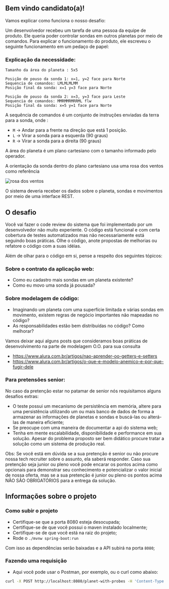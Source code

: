 ## Bem vindo candidato(a)!

Vamos explicar como funciona o nosso desafio:

Um desenvolvedor recebeu um tarefa de uma pessoa da equipe de produto. Ele queria poder controlar sondas em outros planetas por meio de comandos. Para explicar o funcionamento do produto, ele escreveu o seguinte funcionamento em um pedaço de papel:

### Explicação da necessidade:
```
Tamanho da área do planeta : 5x5

Posição de pouso da sonda 1: x=1, y=2 face para Norte
Sequencia de comandos: LMLMLMLMM
Posição final da sonda: x=1 y=3 face para Norte

Posição de pouso da sonda 2: x=3, y=3 face para Leste
Sequencia de comandos: MMRMMRMRRML flw
Posição final da sonda: x=5 y=1 face para Norte
```

A sequência de comandos é um conjunto de instruções enviadas da terra para a sonda, onde :
- `M` -> Andar para a frente na direção que está 1 posição.
- `L` -> Virar a sonda para a esquerda (90 graus)
- `R` -> Virar a sonda para a direita (90 graus)

A área do planeta é um plano cartesiano com o tamanho informado pelo operador.

A orientação da sonda dentro do plano cartesiano usa uma rosa dos ventos como referência

![rosa dos ventos](http://i.imgur.com/li8Ae5L.png "Rosa dos Ventos")

O sistema deveria receber os dados sobre o planeta, sondas e movimentos por meio de uma interface REST.

## O desafio

Você vai fazer o code review do sistema que foi implementado por um desenvolvedor não muito experiente. O código está funcional e com certa cobertura de testes automatizados mas não necessariamente está seguindo boas práticas. Olhe o código, anote propostas de melhorias ou refatore o código com a suas idéias.

Além de olhar para o código em si, pense a respeito dos seguintes tópicos:

### Sobre o contrato da aplicação web:

- Como eu cadastro mais sondas em um planeta existente?
- Como eu movo uma sonda já pousada?

### Sobre modelagem de código:

- Imaginando um planeta com uma superfície limitada e várias sondas em movimento, existem regras de negócio importantes não mapeadas no código?
- As responsabilidades estão bem distribuídas no código? Como melhorar?

Vamos deixar aqui alguns posts que consideramos boas práticas de desenvolvimento na parte de modelagem O.O. para sua consulta

- https://www.alura.com.br/artigos/nao-aprender-oo-getters-e-setters
- https://www.alura.com.br/artigos/o-que-e-modelo-anemico-e-por-que-fugir-dele

### Para pretensões senior:

No caso da pretenção estar no patamar de senior nós requisitamos alguns desafios extras:

- O teste possui um mecanismo de persistência em memória, altere para uma persistência utilizando um ou mais banco de dados de forma a armazenar as informações de planetas e sondas e buscá-las ou alterá-las de maneira eficiente;
- Se preocupe com uma maneira de documentar a api do sistema web;
- Tenha em mente escalabilidade, disponibilidade e performance em sua solução. Apesar do problema proposto ser bem didático procure tratar a solução como um sistema de produção real.

Obs: Se você está em dúvida se a sua pretenção é senior ou não procure nossa tech recruiter sobre o assunto, ela saberá responder. Caso sua pretenção seja junior ou pleno você pode encarar os pontos acima como opcionais para demonstrar seu conhecimento e potencializar o valor inicial de nossa oferta, mas se a sua pretenção é junior ou pleno os pontos acima NÃO SÃO OBRIGATÓRIOS para a entrega da solução.

## Informações sobre o projeto

### Como subir o projeto

- Certifique-se que a porta 8080 esteja desocupada;
- Certifique-se de que você possui o maven instalado localmente;
- Certifique-se de que você está na raiz do projeto;
- Rode o `./mvnw spring-boot:run`

Com isso as dependências serão baixadas e a API subirá na porta `8080`;

### Fazendo uma requisição

- Aqui você pode usar o Postman, por exemplo, ou o curl como abaixo:

```bash
curl -X POST http://localhost:8080/planet-with-probes -H 'Content-Type: application/json' -d '{"width":10,"height":10,"probes":[{"x":1,"y":2,"direction":"N","commands": "LMLMLMLMM"},{"x":3,"y":3,"direction":"E","commands": "MMRMMRMRRM"}]}'
```